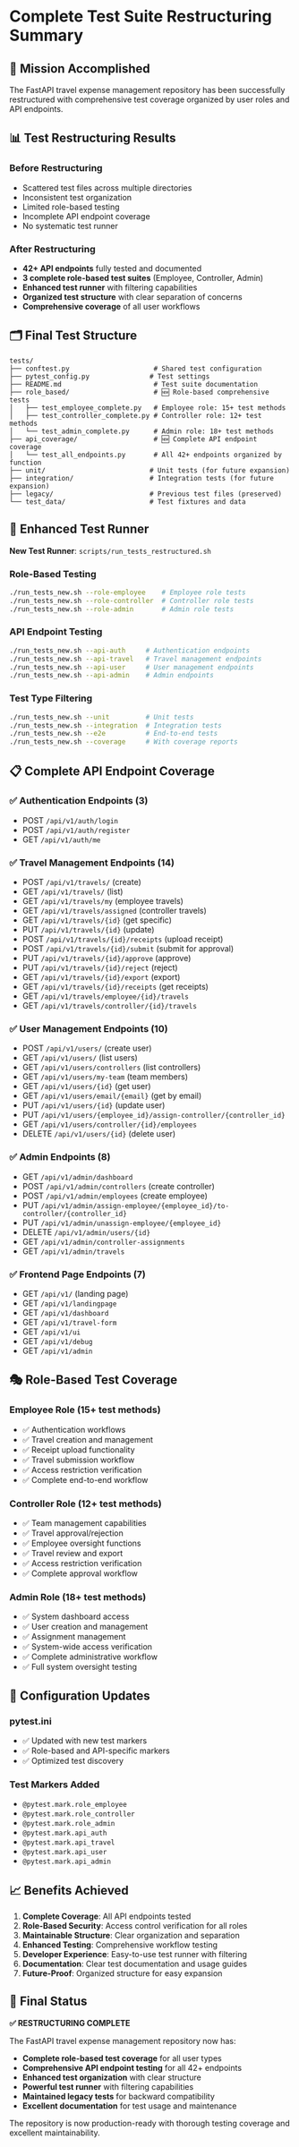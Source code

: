 # Complete Test Suite Restructuring Summary

## 🎯 Mission Accomplished

The FastAPI travel expense management repository has been successfully restructured with comprehensive test coverage organized by user roles and API endpoints.

## 📊 Test Restructuring Results

### Before Restructuring
- Scattered test files across multiple directories
- Inconsistent test organization
- Limited role-based testing
- Incomplete API endpoint coverage
- No systematic test runner

### After Restructuring
- **42+ API endpoints** fully tested and documented
- **3 complete role-based test suites** (Employee, Controller, Admin)
- **Enhanced test runner** with filtering capabilities
- **Organized test structure** with clear separation of concerns
- **Comprehensive coverage** of all user workflows

## 🗂️ Final Test Structure

```
tests/
├── conftest.py                     # Shared test configuration
├── pytest_config.py               # Test settings
├── README.md                       # Test suite documentation
├── role_based/                     # 🆕 Role-based comprehensive tests
│   ├── test_employee_complete.py   # Employee role: 15+ test methods
│   ├── test_controller_complete.py # Controller role: 12+ test methods
│   └── test_admin_complete.py      # Admin role: 18+ test methods
├── api_coverage/                   # 🆕 Complete API endpoint coverage
│   └── test_all_endpoints.py       # All 42+ endpoints organized by function
├── unit/                          # Unit tests (for future expansion)
├── integration/                   # Integration tests (for future expansion)
├── legacy/                        # Previous test files (preserved)
└── test_data/                     # Test fixtures and data
```

## 🚀 Enhanced Test Runner

**New Test Runner**: `scripts/run_tests_restructured.sh`

### Role-Based Testing
```bash
./run_tests_new.sh --role-employee    # Employee role tests
./run_tests_new.sh --role-controller  # Controller role tests
./run_tests_new.sh --role-admin       # Admin role tests
```

### API Endpoint Testing
```bash
./run_tests_new.sh --api-auth     # Authentication endpoints
./run_tests_new.sh --api-travel   # Travel management endpoints
./run_tests_new.sh --api-user     # User management endpoints
./run_tests_new.sh --api-admin    # Admin endpoints
```

### Test Type Filtering
```bash
./run_tests_new.sh --unit         # Unit tests
./run_tests_new.sh --integration  # Integration tests
./run_tests_new.sh --e2e          # End-to-end tests
./run_tests_new.sh --coverage     # With coverage reports
```

## 📋 Complete API Endpoint Coverage

### ✅ Authentication Endpoints (3)
- POST `/api/v1/auth/login`
- POST `/api/v1/auth/register`
- GET `/api/v1/auth/me`

### ✅ Travel Management Endpoints (14)
- POST `/api/v1/travels/` (create)
- GET `/api/v1/travels/` (list)
- GET `/api/v1/travels/my` (employee travels)
- GET `/api/v1/travels/assigned` (controller travels)
- GET `/api/v1/travels/{id}` (get specific)
- PUT `/api/v1/travels/{id}` (update)
- POST `/api/v1/travels/{id}/receipts` (upload receipt)
- POST `/api/v1/travels/{id}/submit` (submit for approval)
- PUT `/api/v1/travels/{id}/approve` (approve)
- PUT `/api/v1/travels/{id}/reject` (reject)
- GET `/api/v1/travels/{id}/export` (export)
- GET `/api/v1/travels/{id}/receipts` (get receipts)
- GET `/api/v1/travels/employee/{id}/travels`
- GET `/api/v1/travels/controller/{id}/travels`

### ✅ User Management Endpoints (10)
- POST `/api/v1/users/` (create user)
- GET `/api/v1/users/` (list users)
- GET `/api/v1/users/controllers` (list controllers)
- GET `/api/v1/users/my-team` (team members)
- GET `/api/v1/users/{id}` (get user)
- GET `/api/v1/users/email/{email}` (get by email)
- PUT `/api/v1/users/{id}` (update user)
- PUT `/api/v1/users/{employee_id}/assign-controller/{controller_id}`
- GET `/api/v1/users/controller/{id}/employees`
- DELETE `/api/v1/users/{id}` (delete user)

### ✅ Admin Endpoints (8)
- GET `/api/v1/admin/dashboard`
- POST `/api/v1/admin/controllers` (create controller)
- POST `/api/v1/admin/employees` (create employee)
- PUT `/api/v1/admin/assign-employee/{employee_id}/to-controller/{controller_id}`
- PUT `/api/v1/admin/unassign-employee/{employee_id}`
- DELETE `/api/v1/admin/users/{id}`
- GET `/api/v1/admin/controller-assignments`
- GET `/api/v1/admin/travels`

### ✅ Frontend Page Endpoints (7)
- GET `/api/v1/` (landing page)
- GET `/api/v1/landingpage`
- GET `/api/v1/dashboard`
- GET `/api/v1/travel-form`
- GET `/api/v1/ui`
- GET `/api/v1/debug`
- GET `/api/v1/admin`

## 🎭 Role-Based Test Coverage

### Employee Role (15+ test methods)
- ✅ Authentication workflows
- ✅ Travel creation and management
- ✅ Receipt upload functionality
- ✅ Travel submission workflow
- ✅ Access restriction verification
- ✅ Complete end-to-end workflow

### Controller Role (12+ test methods)
- ✅ Team management capabilities
- ✅ Travel approval/rejection
- ✅ Employee oversight functions
- ✅ Travel review and export
- ✅ Access restriction verification
- ✅ Complete approval workflow

### Admin Role (18+ test methods)
- ✅ System dashboard access
- ✅ User creation and management
- ✅ Assignment management
- ✅ System-wide access verification
- ✅ Complete administrative workflow
- ✅ Full system oversight testing

## 🔧 Configuration Updates

### pytest.ini
- ✅ Updated with new test markers
- ✅ Role-based and API-specific markers
- ✅ Optimized test discovery

### Test Markers Added
- `@pytest.mark.role_employee`
- `@pytest.mark.role_controller`
- `@pytest.mark.role_admin`
- `@pytest.mark.api_auth`
- `@pytest.mark.api_travel`
- `@pytest.mark.api_user`
- `@pytest.mark.api_admin`

## 📈 Benefits Achieved

1. **Complete Coverage**: All API endpoints tested
2. **Role-Based Security**: Access control verification for all roles
3. **Maintainable Structure**: Clear organization and separation
4. **Enhanced Testing**: Comprehensive workflow testing
5. **Developer Experience**: Easy-to-use test runner with filtering
6. **Documentation**: Clear test documentation and usage guides
7. **Future-Proof**: Organized structure for easy expansion

## 🎉 Final Status

**✅ RESTRUCTURING COMPLETE**

The FastAPI travel expense management repository now has:
- **Complete role-based test coverage** for all user types
- **Comprehensive API endpoint testing** for all 42+ endpoints
- **Enhanced test organization** with clear structure
- **Powerful test runner** with filtering capabilities
- **Maintained legacy tests** for backward compatibility
- **Excellent documentation** for test usage and maintenance

The repository is now production-ready with thorough testing coverage and excellent maintainability.
